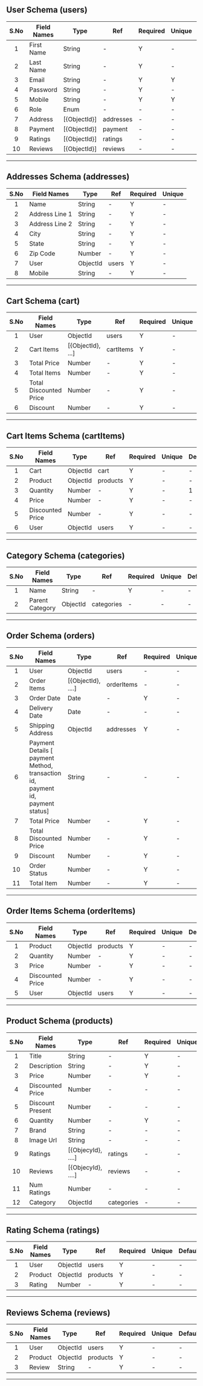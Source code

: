 ## User Schema (users)

| S.No | Field Names | Type         | Ref       | Required | Unique | Default |
| :--: | ----------- | ------------ | --------- | -------- | ------ | ------- |
|  1   | First Name  | String       | -         | Y        | -      | -       |
|  2   | Last Name   | String       | -         | Y        | -      | -       |
|  3   | Email       | String       | -         | Y        | Y      | -       |
|  4   | Password    | String       | -         | Y        | -      | -       |
|  5   | Mobile      | String       | -         | Y        | Y      | -       |
|  6   | Role        | Enum         | -         | -        | -      | User    |
|  7   | Address     | [{ObjectId}] | addresses | -        | -      | -       |
|  8   | Payment     | [{ObjectId}] | payment   | -        | -      | -       |
|  9   | Ratings     | [{ObjectId}] | ratings   | -        | -      | -       |
|  10  | Reviews     | [{ObjectId}] | reviews   | -        | -      | -       |

---
## Addresses Schema (addresses)

| S.No | Field Names    | Type     | Ref   | Required | Unique |
| :--: | -------------- | -------- | ----- | -------- | ------ |
|  1   | Name           | String   | -     | Y        | -      |
|  2   | Address Line 1 | String   | -     | Y        | -      |
|  3   | Address Line 2 | String   | -     | Y        | -      |
|  4   | City           | String   | -     | Y        | -      |
|  5   | State          | String   | -     | Y        | -      |
|  6   | Zip Code       | Number   | -     | Y        | -      |
|  7   | User           | ObjectId | users | Y        | -      |
|  8   | Mobile         | String   | -     | Y        | -      |

---
## Cart Schema (cart)

| S.No | Field Names            | Type              | Ref       | Required | Unique | Default |
| :--: | ---------------------- | ----------------- | --------- | -------- | ------ | ------- |
|  1   | User                   | ObjectId          | users     | Y        | -      | -       |
|  2   | Cart Items             | [{ObjectId}, ...] | cartItems | Y        | -      | -       |
|  3   | Total Price            | Number            | -         | Y        | -      | 0       |
|  4   | Total Items            | Number            | -         | Y        | -      | 0       |
|  5   | Total Discounted Price | Number            | -         | Y        | -      | 0       |
|  6   | Discount               | Number            | -         | Y        | -      | 0       |

---
## Cart Items Schema (cartItems)

| S.No | Field Names      | Type     | Ref      | Required | Unique | Default |
| :--: | ---------------- | -------- | -------- | -------- | ------ | ------- |
|  1   | Cart             | ObjectId | cart     | Y        | -      | -       |
|  2   | Product          | ObjectId | products | Y        | -      | -       |
|  3   | Quantity         | Number   | -        | Y        | -      | 1       |
|  4   | Price            | Number   | -        | Y        | -      | -       |
|  5   | Discounted Price | Number   | -        | Y        | -      | -       |
|  6   | User             | ObjectId | users    | Y        | -      | -       |

---
## Category Schema (categories)

| S.No | Field Names     | Type     | Ref        | Required | Unique | Default | Max Length |
| :--: | --------------- | -------- | ---------- | -------- | ------ | ------- | ---------- |
|  1   | Name            | String   | -          | Y        | -      | -       | 50         |
|  2   | Parent Category | ObjectId | categories | -        | -      | -       |            |


---
## Order Schema (orders)
| S.No | Field Names                                                                   | Type               | Ref        | Required | Unique | Default               |
| :--: | ----------------------------------------------------------------------------- | ------------------ | ---------- | -------- | ------ | --------------------- |
|  1   | User                                                                          | ObjectId           | users      | -        | -      | -                     |
|  2   | Order Items                                                                   | [{ObjectId}, ....] | orderItems | -        | -      | -                     |
|  3   | Order Date                                                                    | Date               | -          | Y        | -      | date.now()            |
|  4   | Delivery Date                                                                 | Date               | -          | -        | -      | -                     |
|  5   | Shipping Address                                                              | ObjectId           | addresses  | Y        | -      | -                     |
|  6   | Payment Details [ payment Method, transaction id, payment id, payment status] | String             | -          | -        | -      | For Status, "PENDING" |
|  7   | Total Price                                                                   | Number             | -          | Y        | -      | -                     |
|  8   | Total Discounted Price                                                        | Number             | -          | Y        | -      | -                     |
|  9   | Discount                                                                      | Number             | -          | Y        | -      | -                     |
|  10  | Order Status                                                                  | Number             | -          | Y        | -      | -                     |
|  11  | Total Item                                                                    | Number             | -          | Y        | -      | -                     |

---
## Order Items Schema (orderItems)
| S.No | Field Names      | Type     | Ref      | Required | Unique | Default |
| :--: | ---------------- | -------- | -------- | -------- | ------ | ------- |
|  1   | Product          | ObjectId | products | Y        | -      | -       |
|  2   | Quantity         | Number   | -        | Y        | -      | -       |
|  3   | Price            | Number   | -        | Y        | -      | -       |
|  4   | Discounted Price | Number   | -        | Y        | -      | -       |
|  5   | User             | ObjectId | users    | Y        | -      | -       |

---
## Product Schema (products)

| S.No | Field Names      | Type               | Ref        | Required | Unique | Default |
| :--: | ---------------- | ------------------ | ---------- | -------- | ------ | ------- |
|  1   | Title            | String             | -          | Y        | -      | -       |
|  2   | Description      | String             | -          | Y        | -      | -       |
|  3   | Price            | Number             | -          | Y        | -      | -       |
|  4   | Discounted Price | Number             | -          | -        | -      | -       |
|  5   | Discount Present | Number             | -          | -        | -      | -       |
|  6   | Quantity         | Number             | -          | Y        | -      | -       |
|  7   | Brand            | String             | -          | -        | -      | -       |
|  8   | Image Url        | String             | -          | -        | -      | -       |
|  9   | Ratings          | [{ObjecyId}, ....] | ratings    | -        | -      | -       |
|  10  | Reviews          | [{ObjecyId}, ....] | reviews    | -        | -      | -       |
|  11  | Num Ratings      | Number             | -          | -        | -      | 0       |
|  12  | Category         | ObjectId           | categories | -        | -      | -       |

---
## Rating Schema (ratings)

| S.No | Field Names | Type     | Ref      | Required | Unique | Default |
| :--: | ----------- | -------- | -------- | -------- | ------ | ------- |
|  1   | User        | ObjectId | users    | Y        | -      | -       |
|  2   | Product     | ObjectId | products | Y        | -      | -       |
|  3   | Rating      | Number   | -        | Y        | -      | -       |

---
## Reviews Schema (reviews)

| S.No | Field Names | Type     | Ref      | Required | Unique | Default |
| :--: | ----------- | -------- | -------- | -------- | ------ | ------- |
|  1   | User        | ObjectId | users    | Y        | -      | -       |
|  2   | Product     | ObjectId | products | Y        | -      | -       |
|  3   | Review      | String   | -        | Y        | -      | -       |

---
